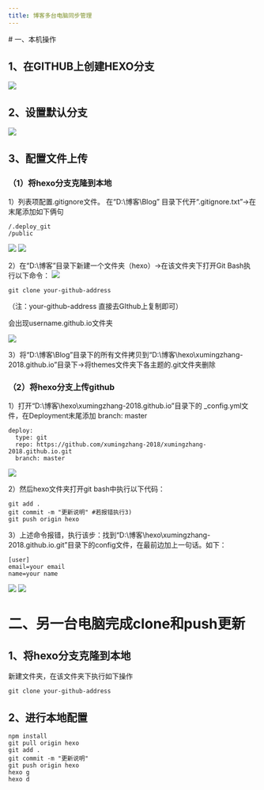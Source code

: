 ```yaml
---
title: 博客多台电脑同步管理
---
```


<!--more-->  # 一、本机操作 
## 1、在GITHUB上创建HEXO分支
![](https://i.imgur.com/WZC4iux.png)
## 2、设置默认分支
![](https://i.imgur.com/C60uB7a.png)
## 3、配置文件上传
### （1）将hexo分支克隆到本地

1）列表项配置.gitignore文件。
在“D:\博客\Blog” 目录下代开“.gitignore.txt”->在末尾添加如下俩句

    /.deploy_git
    /public
![](https://i.imgur.com/6z8MrLM.png)
![](https://i.imgur.com/w8cj3L5.png)

2）在“D:\博客”目录下新建一个文件夹（hexo）->在该文件夹下打开Git Bash执行以下命令：
![](https://i.imgur.com/Dy6xwMM.png)


    git clone your-github-address  
（注：your-github-address 直接去GIthub上复制即可）

会出现username.github.io文件夹

![](https://i.imgur.com/9TTOlzo.png)

3）将“D:\博客\Blog”目录下的所有文件拷贝到“D:\博客\hexo\xumingzhang-2018.github.io”目录下->将themes文件夹下各主题的.git文件夹删除


### （2）将hexo分支上传github

1）打开“D:\博客\hexo\xumingzhang-2018.github.io”目录下的
_config.yml文件，在Deployment末尾添加  branch: master

    deploy:
      type: git
      repo: https://github.com/xumingzhang-2018/xumingzhang-2018.github.io.git
      branch: master

![](https://i.imgur.com/o8y6BvK.png)

   
 2）然后hexo文件夹打开git bash中执行以下代码：

    git add .
    git commit -m "更新说明" #若报错执行3)
    git push origin hexo
3）上述命令报错，执行该步：找到“D:\博客\hexo\xumingzhang-2018.github.io\.git”目录下的config文件，在最前边加上一句话。如下：

    [user]
    email=your email
    name=your name
   ![](https://i.imgur.com/5ik2U05.png)
   ![](https://i.imgur.com/meocN9u.png)
# 二、另一台电脑完成clone和push更新
## 1、将hexo分支克隆到本地
新建文件夹，在该文件夹下执行如下操作

    git clone your-github-address
## 2、进行本地配置

    npm install
    git pull origin hexo
    git add .
    git commit -m "更新说明"
    git push origin hexo
    hexo g
    hexo d
